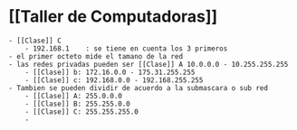 # [[Taller de Computadoras]]
	- [[Clase]] C
		- 192.168.1    : se tiene en cuenta los 3 primeros
	- el primer octeto mide el tamano de la red
	- las redes privadas pueden ser [[Clase]] A 10.0.0.0 - 10.255.255.255
		- [[Clase]] b: 172.16.0.0 - 175.31.255.255
		- [[Clase]] c: 192.168.0.0 - 192.168.255.255
	- Tambien se pueden dividir de acuerdo a la submascara o sub red
		- [[Clase]] A: 255.0.0.0
		- [[Clase]] B: 255.255.0.0
		- [[Clase]] C: 255.255.255.0
		-